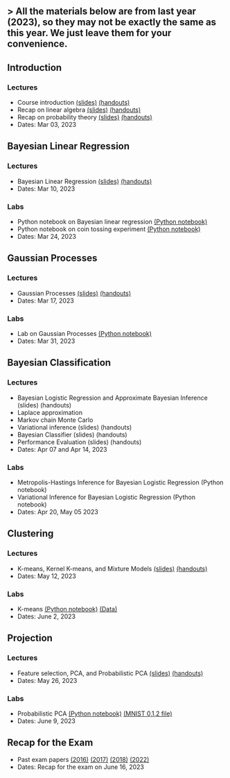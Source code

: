 ## > All the materials below are from last year (2023), so they may not be exactly the same as this year. We just leave them for your convenience.

## Introduction
### Lectures
- Course introduction [(slides)](docs/introduction.pdf) [(handouts)](docs/handouts_introduction.pdf)
- Recap on linear algebra [(slides)](docs/linear_algebra.pdf) [(handouts)](docs/handouts_linear_algebra.pdf)
- Recap on probability theory [(slides)](docs/probabilities.pdf) [(handouts)](docs/handouts_probabilities.pdf)
- Dates: Mar 03, 2023
 
## Bayesian Linear Regression 
### Lectures
- Bayesian Linear Regression [(slides)](docs/bayesian_linear_regression.pdf) [(handouts)](docs/handouts_bayesian_linear_regression.pdf)
- Dates: Mar 10, 2023
### Labs
- Python notebook on Bayesian linear regression [(Python notebook)](https://github.com/srossi93/asi-labs)
- Python notebook on coin tossing experiment [(Python notebook)](https://github.com/srossi93/asi-labs)
- Dates: Mar 24, 2023

## Gaussian Processes
### Lectures
- Gaussian Processes [(slides)](docs/gaussian_processes.pdf) [(handouts)](docs/handouts_gaussian_processes.pdf)
- Dates: Mar 17, 2023
### Labs
- Lab on Gaussian Processes [(Python notebook)](https://github.com/srossi93/asi-labs)
- Dates: Mar 31, 2023

## Bayesian Classification
### Lectures
- Bayesian Logistic Regression and Approximate Bayesian Inference (slides) (handouts)
- Laplace approximation
- Markov chain Monte Carlo
- Variational inference (slides) (handouts)
- Bayesian Classifier (slides) (handouts)
- Performance Evaluation (slides) (handouts)
- Dates: Apr 07 and Apr 14, 2023
### Labs
- Metropolis-Hastings Inference for Bayesian Logistic Regression (Python notebook)
- Variational Inference for Bayesian Logistic Regression (Python notebook)
- Dates: Apr 20, May 05 2023


## Clustering
### Lectures
- K-means, Kernel K-means, and Mixture Models [(slides)](docs/clustering.pdf) [(handouts)](docs/handouts_clustering.pdf)
- Dates: May 12, 2023
### Labs
- K-means [(Python notebook)](Clustering-Students.ipynb) [(Data)](kmeansdata.txt)
- Dates: June 2, 2023

## Projection
### Lectures
- Feature selection, PCA, and Probabilistic PCA [(slides)](docs/projection.pdf) [(handouts)](docs/handouts_projection.pdf)
- Dates: May 26, 2023
### Labs
- Probabilistic PCA [(Python notebook)](Probabilistic_PCA.ipynb) [(MNIST 0,1,2 file)](mnist012.npz)
- Dates: June 9, 2023

## Recap for the Exam
- Past exam papers [(2016)](exams/asi16.pdf) [(2017)](exams/asi17.pdf) [(2018)](exams/asi18.pdf) [(2022)](exams/ASI_FINAL_2022.pdf)
- Dates: Recap for the exam on June 16, 2023
